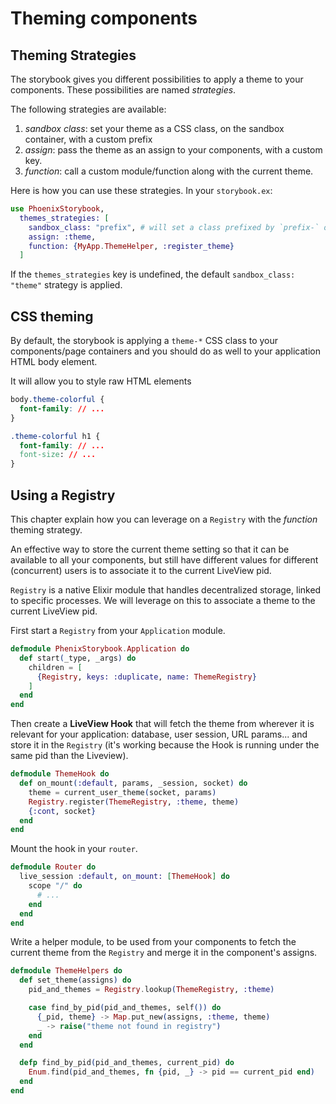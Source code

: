 # Theming components

## Theming Strategies

The storybook gives you different possibilities to apply a theme to your components. These
possibilities are named _strategies_.

The following strategies are available:

1. _sandbox class_: set your theme as a CSS class, on the sandbox container, with a custom prefix
2. _assign_: pass the theme as an assign to your components, with a custom key.
3. _function_: call a custom module/function along with the current theme.

Here is how you can use these strategies. In your `storybook.ex`:

```elixir
use PhoenixStorybook,
  themes_strategies: [
    sandbox_class: "prefix", # will set a class prefixed by `prefix-` on the sandbox container
    assign: :theme,
    function: {MyApp.ThemeHelper, :register_theme}
  ]
```

If the `themes_strategies` key is undefined, the default `sandbox_class: "theme"` strategy is applied.

## CSS theming

By default, the storybook is applying a `theme-*` CSS class to your components/page containers and
you should do as well to your application HTML body element.

It will allow you to style raw HTML elements

```css
body.theme-colorful {
  font-family: // ...
}

.theme-colorful h1 {
  font-family: // ...
  font-size: // ...
}
```

## Using a Registry

This chapter explain how you can leverage on a `Registry` with the _function_ theming strategy.

An effective way to store the current theme setting so that it can be available to all your
components, but still have different values for different (concurrent) users is to associate it to
the current LiveView pid.

`Registry` is a native Elixir module that handles decentralized storage, linked to specific
processes. We will leverage on this to associate a theme to the current LiveView pid.

First start a `Registry` from your `Application` module.

```elixir
defmodule PhenixStorybook.Application do
  def start(_type, _args) do
    children = [
      {Registry, keys: :duplicate, name: ThemeRegistry}
    ]
  end
end
```

Then create a **LiveView Hook** that will fetch the theme from wherever it is relevant for your
application: database, user session, URL params... and store it in the `Registry` (it's working
because the Hook is running under the same pid than the Liveview).

```elixir
defmodule ThemeHook do
  def on_mount(:default, params, _session, socket) do
    theme = current_user_theme(socket, params)
    Registry.register(ThemeRegistry, :theme, theme)
    {:cont, socket}
  end
end
```

Mount the hook in your `router`.

```elixir
defmodule Router do
  live_session :default, on_mount: [ThemeHook] do
    scope "/" do
      # ...
    end
  end
end
```

Write a helper module, to be used from your components to fetch the current theme from the
`Registry` and merge it in the component's assigns.

```elixir
defmodule ThemeHelpers do
  def set_theme(assigns) do
    pid_and_themes = Registry.lookup(ThemeRegistry, :theme)

    case find_by_pid(pid_and_themes, self()) do
      {_pid, theme} -> Map.put_new(assigns, :theme, theme)
      _ -> raise("theme not found in registry")
    end
  end

  defp find_by_pid(pid_and_themes, current_pid) do
    Enum.find(pid_and_themes, fn {pid, _} -> pid == current_pid end)
  end
end
```
